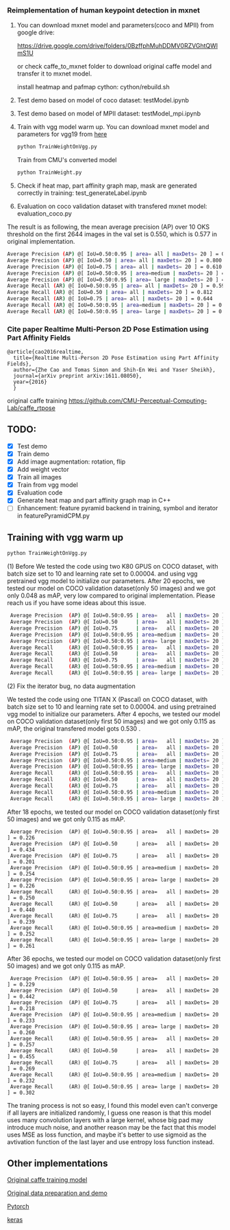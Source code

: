 ### Reimplementation of human keypoint detection in mxnet

1. You can download mxnet model and parameters(coco and MPII) from google drive:

   https://drive.google.com/drive/folders/0BzffphMuhDDMV0RZVGhtQWlmS1U

   or check caffe_to_mxnet folder to download original caffe model and transfer it to mxnet model.
   
   install heatmap and pafmap cython:  cython/rebuild.sh
   
2. Test demo based on model of coco dataset: testModel.ipynb

3. Test demo based on model of MPII dataset: testModel_mpi.ipynb

4. Train with vgg model warm up. You can download mxnet model and parameters for vgg19 from [here](http://data.mxnet.io/models/imagenet/vgg/)
   ```bash
   python TrainWeightOnVgg.py
   ```
   Train from CMU's converted model
   ```bash
   python TrainWeight.py 
   ```
5. Check if heat map, part affinity graph map, mask are generated correctly in training: test_generateLabel.ipynb
6. Evaluation on coco validation dataset with transfered mxnet model: evaluation_coco.py

The result is as following, the mean average precision (AP) over 10 OKS threshold  on the first 2644 images in the val set is 0.550, which is 0.577 in original implementation.

```bash
Average Precision (AP) @[ IoU=0.50:0.95 | area= all | maxDets= 20 ] = 0.550
Average Precision (AP) @[ IoU=0.50 | area= all | maxDets= 20 ] = 0.800
Average Precision (AP) @[ IoU=0.75 | area= all | maxDets= 20 ] = 0.610
Average Precision (AP) @[ IoU=0.50:0.95 | area=medium | maxDets= 20 ] = 0.541
Average Precision (AP) @[ IoU=0.50:0.95 | area= large | maxDets= 20 ] = 0.576
Average Recall (AR) @[ IoU=0.50:0.95 | area= all | maxDets= 20 ] = 0.591
Average Recall (AR) @[ IoU=0.50 | area= all | maxDets= 20 ] = 0.812
Average Recall (AR) @[ IoU=0.75 | area= all | maxDets= 20 ] = 0.644
Average Recall (AR) @[ IoU=0.50:0.95 | area=medium | maxDets= 20 ] = 0.549
Average Recall (AR) @[ IoU=0.50:0.95 | area= large | maxDets= 20 ] = 0.651
```

### Cite paper Realtime Multi-Person 2D Pose Estimation using Part Affinity Fields

```
@article{cao2016realtime,
  title={Realtime Multi-Person 2D Pose Estimation using Part Affinity Fields},
  author={Zhe Cao and Tomas Simon and Shih-En Wei and Yaser Sheikh},
  journal={arXiv preprint arXiv:1611.08050},
  year={2016}
  }
```

original caffe training https://github.com/CMU-Perceptual-Computing-Lab/caffe_rtpose



## TODO:
- [x] Test demo
- [x] Train demo
- [x] Add image augmentation: rotation, flip
- [x] Add weight vector
- [x] Train all images
- [x] Train from vgg model
- [x] Evaluation code
- [x] Generate heat map and part affinity graph map in C++
- [ ] Enhancement: feature pyramid backend in training, symbol and iterator in featurePyramidCPM.py

## Training with vgg warm up
```bash
python TrainWeightOnVgg.py
```
(1) Before
We tested the code using two K80 GPUS on COCO dataset, with batch size set to 10 and learning rate set to 0.00004. and using vgg pretrained vgg model to initialize our parameters. After 20 epochs, we tested our model on COCO validation dataset(only 50 images) and we got only 0.048 as mAP, very low compared to original implementation. Please reach us if you have some ideas about this issue.  

```bash
 Average Precision  (AP) @[ IoU=0.50:0.95 | area=   all | maxDets= 20 ] = 0.048
 Average Precision  (AP) @[ IoU=0.50      | area=   all | maxDets= 20 ] = 0.183
 Average Precision  (AP) @[ IoU=0.75      | area=   all | maxDets= 20 ] = 0.019
 Average Precision  (AP) @[ IoU=0.50:0.95 | area=medium | maxDets= 20 ] = 0.078
 Average Precision  (AP) @[ IoU=0.50:0.95 | area= large | maxDets= 20 ] = 0.035
 Average Recall     (AR) @[ IoU=0.50:0.95 | area=   all | maxDets= 20 ] = 0.066
 Average Recall     (AR) @[ IoU=0.50      | area=   all | maxDets= 20 ] = 0.224
 Average Recall     (AR) @[ IoU=0.75      | area=   all | maxDets= 20 ] = 0.022
 Average Recall     (AR) @[ IoU=0.50:0.95 | area=medium | maxDets= 20 ] = 0.075
 Average Recall     (AR) @[ IoU=0.50:0.95 | area= large | maxDets= 20 ] = 0.054

```

(2) Fix the iterator bug, no data augmentation

We tested the code using one TITAN X (Pascal) on COCO dataset, with batch size set to 10 and learning rate set to 0.00004. and using pretrained vgg model to initialize our parameters. After 4 epochs, we tested our model on COCO validation dataset(only first 50 images) and we got only 0.115 as mAP, the original transfered model gots 0.530 . 
```bash
 Average Precision  (AP) @[ IoU=0.50:0.95 | area=   all | maxDets= 20 ] = 0.115
 Average Precision  (AP) @[ IoU=0.50      | area=   all | maxDets= 20 ] = 0.350
 Average Precision  (AP) @[ IoU=0.75      | area=   all | maxDets= 20 ] = 0.030
 Average Precision  (AP) @[ IoU=0.50:0.95 | area=medium | maxDets= 20 ] = 0.168
 Average Precision  (AP) @[ IoU=0.50:0.95 | area= large | maxDets= 20 ] = 0.091
 Average Recall     (AR) @[ IoU=0.50:0.95 | area=   all | maxDets= 20 ] = 0.141
 Average Recall     (AR) @[ IoU=0.50      | area=   all | maxDets= 20 ] = 0.373
 Average Recall     (AR) @[ IoU=0.75      | area=   all | maxDets= 20 ] = 0.067
 Average Recall     (AR) @[ IoU=0.50:0.95 | area=medium | maxDets= 20 ] = 0.164
 Average Recall     (AR) @[ IoU=0.50:0.95 | area= large | maxDets= 20 ] = 0.117
```
After 18 epochs, we tested our model on COCO validation dataset(only first 50 images) and we got only 0.115 as mAP. 
```
 Average Precision  (AP) @[ IoU=0.50:0.95 | area=   all | maxDets= 20 ] = 0.226
 Average Precision  (AP) @[ IoU=0.50      | area=   all | maxDets= 20 ] = 0.434
 Average Precision  (AP) @[ IoU=0.75      | area=   all | maxDets= 20 ] = 0.201
 Average Precision  (AP) @[ IoU=0.50:0.95 | area=medium | maxDets= 20 ] = 0.254
 Average Precision  (AP) @[ IoU=0.50:0.95 | area= large | maxDets= 20 ] = 0.226
 Average Recall     (AR) @[ IoU=0.50:0.95 | area=   all | maxDets= 20 ] = 0.250
 Average Recall     (AR) @[ IoU=0.50      | area=   all | maxDets= 20 ] = 0.440
 Average Recall     (AR) @[ IoU=0.75      | area=   all | maxDets= 20 ] = 0.239
 Average Recall     (AR) @[ IoU=0.50:0.95 | area=medium | maxDets= 20 ] = 0.252
 Average Recall     (AR) @[ IoU=0.50:0.95 | area= large | maxDets= 20 ] = 0.261
```

After 36 epochs, we tested our model on COCO validation dataset(only first 50 images) and we got only 0.115 as mAP. 
```
 Average Precision  (AP) @[ IoU=0.50:0.95 | area=   all | maxDets= 20 ] = 0.229
 Average Precision  (AP) @[ IoU=0.50      | area=   all | maxDets= 20 ] = 0.442
 Average Precision  (AP) @[ IoU=0.75      | area=   all | maxDets= 20 ] = 0.218
 Average Precision  (AP) @[ IoU=0.50:0.95 | area=medium | maxDets= 20 ] = 0.233
 Average Precision  (AP) @[ IoU=0.50:0.95 | area= large | maxDets= 20 ] = 0.260
 Average Recall     (AR) @[ IoU=0.50:0.95 | area=   all | maxDets= 20 ] = 0.257
 Average Recall     (AR) @[ IoU=0.50      | area=   all | maxDets= 20 ] = 0.455
 Average Recall     (AR) @[ IoU=0.75      | area=   all | maxDets= 20 ] = 0.269
 Average Recall     (AR) @[ IoU=0.50:0.95 | area=medium | maxDets= 20 ] = 0.232
 Average Recall     (AR) @[ IoU=0.50:0.95 | area= large | maxDets= 20 ] = 0.302
```

The traning process is not so easy, I found this model even can't converge if all layers are initialized randomly, I guess one reason is that this model uses many convolution layers with a large kernel, whose big pad may introduce much noise, and another reason may be the fact that this model uses MSE as loss function, and maybe it's better to use sigmoid as the avtivation function of the last layer and use entropy loss function instead. 


## Other implementations 

[Original caffe training model](https://github.com/CMU-Perceptual-Computing-Lab/caffe_rtpose)

[Original data preparation and demo](https://github.com/ZheC/Realtime_Multi-Person_Pose_Estimation)

[Pytorch](https://github.com/tensorboy/pytorch_Realtime_Multi-Person_Pose_Estimation)

[keras](https://github.com/raymon-tian/keras_Realtime_Multi-Person_Pose_Estimation)
